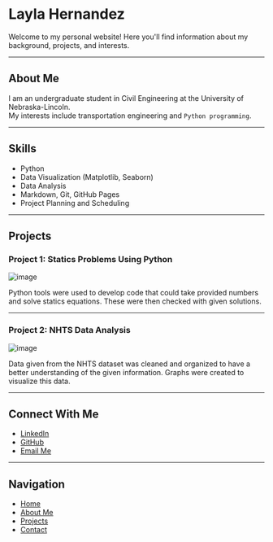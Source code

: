 # Layla Hernandez

Welcome to my personal website! Here you'll find information about my background, projects, and interests.

---

## About Me

I am an undergraduate student in Civil Engineering at the University of Nebraska-Lincoln.  
My interests include transportation engineering and `Python programming`.

---

## Skills

- Python  
- Data Visualization (Matplotlib, Seaborn)  
- Data Analysis  
- Markdown, Git, GitHub Pages
- Project Planning and Scheduling

---

## Projects

### Project 1: Statics Problems Using Python
![image](https://github.com/user-attachments/assets/71b9c5dc-1c64-49af-9c69-72333314fb24)

Python tools were used to develop code that could take provided numbers and solve statics equations. These were then checked with given solutions.


---

### Project 2: NHTS Data Analysis
![image](https://github.com/user-attachments/assets/1c72ca7a-b8d4-4008-8417-419d2e9e32d9)

Data given from the NHTS dataset was cleaned and organized to have a better understanding of the given information. Graphs were created to visualize this data.

---

## Connect With Me

- [LinkedIn](www.linkedin.com/in/layla-hernandez-665a7b32b)  
- [GitHub](https://github.com/Layla-Hernandez)  
- [Email Me](mailto:lhernandez29@huskers.unl.edu)

---

## Navigation

- [Home](index.md)  
- [About Me](about.md)  
- [Projects](projects.md)  
- [Contact](contact.md)
